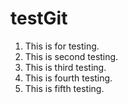 # testGit

1. This is for testing.
2. This is second testing.
3. This is third testing.
4. This is fourth testing.
5. This is fifth testing.
